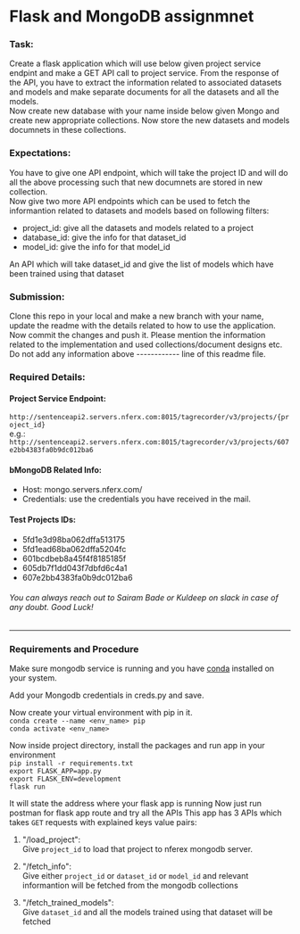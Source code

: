 # Flask and MongoDB assignmnet
### Task: 
Create a flask application which will use below given project service endpint and make a GET API call to project service. From the response of the API, you have to extract the information related to associated datasets and models and make separate documents for all the datasets and all the models. \
Now create new database with your name inside below given Mongo and create new appropriate collections. Now store the new datasets and models documnets in these collections.

### Expectations: 
You have to give one API endpoint, which will take the project ID and will do all the above processing such that new documnets are stored in new collection.\
Now give two more API endpoints which can be used to fetch the informantion related to datasets and models based on following filters:
- project_id: give all the datasets and models related to a project
- database_id: give the info for that dataset_id
- model_id: give the info for that model_id

An API which will take dataset_id and give the list of models which have been trained using that dataset

### Submission:
Clone this repo in your local and make a new branch with your name, update the readme with the details related to how to use the application. Now commit the changes and push it. Please mention the information related to the implementation and used collections/document designs etc. Do not add any information above ------------ line of this readme file.

### Required Details:
#### Project Service Endpoint: 
``` http://sentenceapi2.servers.nferx.com:8015/tagrecorder/v3/projects/{project_id} ``` \
  e.g.: `http://sentenceapi2.servers.nferx.com:8015/tagrecorder/v3/projects/607e2bb4383fa0b9dc012ba6`

#### bMongoDB Related Info: 
- Host: mongo.servers.nferx.com/
- Credentials: use the credentials you have received in the mail.

#### Test Projects IDs: 
- 5fd1e3d98ba062dffa513175
- 5fd1ead68ba062dffa5204fc
- 601bcdbeb8a45f4f8185185f
- 605db7f1dd043f7dbfd6c4a1
- 607e2bb4383fa0b9dc012ba6

###### You can always reach out to Sairam Bade or Kuldeep on slack in case of any doubt. Good Luck!
---------------------------------------------

### Requirements and Procedure
Make sure mongodb service is running and you have [conda](https://docs.conda.io/projects/conda/en/latest/user-guide/install/index.html) installed on your system.

Add your Mongodb credentials in creds.py and save.

Now create your virtual environment with pip in it.\
`conda create --name <env_name> pip` \
`conda activate <env_name>`

Now inside project directory, install the packages and run app in your environment\
`pip install -r requirements.txt`\
`export FLASK_APP=app.py`\
`export FLASK_ENV=development`\
`flask run`

It will state the address where your flask app is running
Now just run postman for flask app route and try all the APIs
This app has 3 APIs which takes `GET` requests with explained keys value pairs:
1. "/load_project":\
  Give `project_id` to load that project to nferex mongodb server.

2. "/fetch_info":\
  Give either `project_id` or `dataset_id` or `model_id` and relevant informantion will be fetched from the mongodb collections

3. "/fetch_trained_models":\
  Give `dataset_id` and all the models trained using that dataset will be fetched
